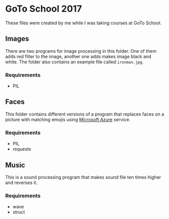 # GoTo School 2017

These files were created by me while I was taking courses at GoTo School.

## Images

There are two programs for image processing in this folder. One of them adds red filter to the image, another one adds makes image black and white. The folder also contains an example file called `ironman.jpg`.

### Requirements

- PIL

## Faces

This folder contains different versions of a program that replaces faces on a picture with matching emojis using [Microsoft Azure](https://azure.microsoft.com/ru-ru/services/cognitive-services/face/) service.

### Requirements

- PIL
- requests

## Music

This is a sound processing program that makes sound file ten times higher and reverses it.

### Requirements

- wave
- struct
